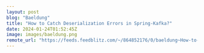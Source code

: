 ```yaml
---
layout: post
blog: "Baeldung"
title: "How to Catch Deserialization Errors in Spring-Kafka?"
date: 2024-01-24T01:52:45Z
image: images/baeldung.png
remote_url: "https://feeds.feedblitz.com/~/864852176/0/baeldung~How-to-Catch-Deserialization-Errors-in-SpringKafka"
---
```

